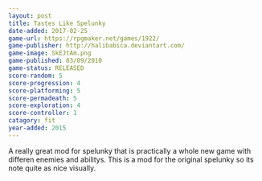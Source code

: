 ```yaml
---
layout: post
title: Tastes Like Spelunky
date-added: 2017-02-25
game-url: https://rpgmaker.net/games/1922/
game-publisher: http://halibabica.deviantart.com/
game-image: SkEJtAm.png
game-published: 03/09/2010
game-status: RELEASED
score-random: 5
score-progression: 4
score-platforming: 5
score-permadeath: 5
score-exploration: 4
score-controller: 1
catagory: fit
year-added: 2015
---
```


A really great mod for spelunky that is practically a whole new game with differen enemies and abilitys.  This is a mod for the original spelunky so its note quite as nice visually.
